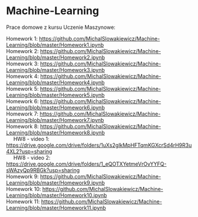 # Machine-Learning

Prace domowe z kursu Uczenie Maszynowe: <br />

Homework 1: https://github.com/MichalSlowakiewicz/Machine-Learning/blob/master/Homework1.ipynb <br />
Homework 2: https://github.com/MichalSlowakiewicz/Machine-Learning/blob/master/Homework2.ipynb <br />
Homework 3: https://github.com/MichalSlowakiewicz/Machine-Learning/blob/master/Homework3.ipynb <br />
Homework 4: https://github.com/MichalSlowakiewicz/Machine-Learning/blob/master/Homework4.ipynb <br />
Homework 5: https://github.com/MichalSlowakiewicz/Machine-Learning/blob/master/Homework5.ipynb <br />
Homework 6: https://github.com/MichalSlowakiewicz/Machine-Learning/blob/master/Homework6.ipynb <br />
Homework 7: https://github.com/MichalSlowakiewicz/Machine-Learning/blob/master/Homework7.ipynb <br />
Homework 8: https://github.com/MichalSlowakiewicz/Machine-Learning/blob/master/Homework8.ipynb <br />
&nbsp;&nbsp;&nbsp;&nbsp;  HW8 - video 1: https://drive.google.com/drive/folders/1uXs2glkMpHFTqmKGXcrSd4rH9R3u4XL2?usp=sharing <br />
&nbsp;&nbsp;&nbsp;&nbsp;  HW8 - video 2: https://drive.google.com/drive/folders/1_eQOTXYetmeVrOvYYFQ-sWAzyQp9RBGk?usp=sharing <br />
Homework 9: https://github.com/MichalSlowakiewicz/Machine-Learning/blob/master/Homework9.ipynb <br />
Homework 10: https://github.com/MichalSlowakiewicz/Machine-Learning/blob/master/Homework10.ipynb <br />
Homework 11: https://github.com/MichalSlowakiewicz/Machine-Learning/blob/master/Homework11.ipynb <br />
